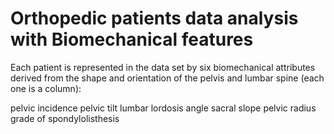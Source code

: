 # Orthopedic patients data analysis with Biomechanical features
Each patient is represented in the data set by six biomechanical attributes derived from the shape and orientation of the pelvis and lumbar spine (each one is a column):

pelvic incidence
pelvic tilt
lumbar lordosis angle
sacral slope
pelvic radius
grade of spondylolisthesis
